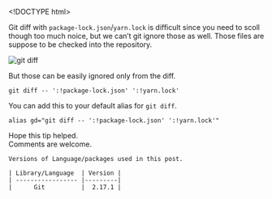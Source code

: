 &lt;!DOCTYPE html&gt;

Git diff with `package-lock.json`/`yarn.lock` is difficult since you need to scoll though too much noice, but we can’t git ignore those as well. Those files are suppose to be checked into the repository.

![git diff](https://s3.ap-south-1.amazonaws.com/revathskumar-blog-images/2018/git-diff/git-diff-package-lock.png)

But those can be easily ignored only from the diff.

    git diff -- ':!package-lock.json' ':!yarn.lock'

You can add this to your default alias for `git diff`.

    alias gd="git diff -- ':!package-lock.json' ':!yarn.lock'"

Hope this tip helped.  
Comments are welcome.

    Versions of Language/packages used in this post.

    | Library/Language  | Version |
    | ----------------- |---------|
    |      Git          |  2.17.1 |
